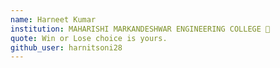 ```yaml
---
name: Harneet Kumar 
institution: MAHARISHI MARKANDESHWAR ENGINEERING COLLEGE 🚩 
quote: Win or Lose choice is yours. 
github_user: harnitsoni28
---
```

